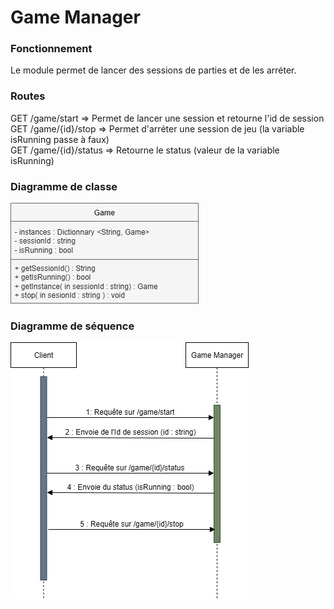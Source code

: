 # Game Manager

### Fonctionnement
Le module permet de lancer des sessions de parties et de les arréter.

### Routes
GET /game/start         => Permet de lancer une session et retourne l'id de session  
GET /game/{id}/stop     => Permet d'arréter une session de jeu (la variable isRunning passe à faux)  
GET /game/{id}/status   => Retourne le status (valeur de la variable isRunning)  

### Diagramme de classe

![Diagramme de classe](Game_Manager_Diagramme_Classe.drawio.png)

### Diagramme de séquence

![Diagramme de séquence](Game_Manager_Diagramme_Sequence.drawio.png)

